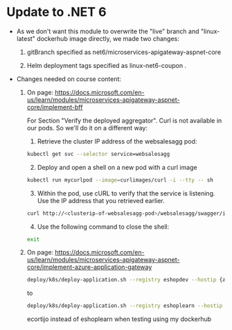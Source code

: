 # Update to .NET 6 


- As we don't want this module to overwrite the "live" branch and "linux-latest" dockerhub image directly, we made two changes:

    1. gitBranch specified as net6/microservices-apigateway-aspnet-core

    2. Helm deployment tags specified as linux-net6-coupon . 


- Changes needed on course content:

    1. On page: https://docs.microsoft.com/en-us/learn/modules/microservices-apigateway-aspnet-core/implement-bff

        For Section "Verify the deployed aggregator". Curl is not available in our pods. So we'll do it on a different way:

        1. Retrieve the cluster IP address of the websalesagg pod:

        ```bash 
        kubectl get svc --selector service=websalesagg
        ```

        2. Deploy and open a shell on a new pod with a curl image

        ```bash 
        kubectl run mycurlpod --image=curlimages/curl -i --tty -- sh
        ```

        3. Within the pod, use cURL to verify that the service is listening. Use the IP address that you retrieved earlier.

        ```bash 
        curl http://<clusterip-of-websalesagg-pod>/websalesagg/swagger/index.html
        ```

        4. Use the following command to close the shell:

        ```bash 
        exit
        ```

    2. On page: https://docs.microsoft.com/en-us/learn/modules/microservices-apigateway-aspnet-core/implement-azure-application-gateway

        ```bash 
        deploy/k8s/deploy-application.sh --registry eshopdev --hostip {appgw-public-ip}
        ```

        to

        ```bash 
        deploy/k8s/deploy-application.sh --registry eshoplearn --hostip {appgw-public-ip}
        ```

        ecortijo instead of eshoplearn when testing using my dockerhub

	

